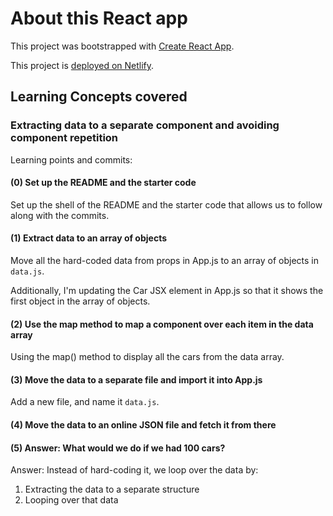 # About this React app

This project was bootstrapped with [Create React App](https://github.com/facebook/create-react-app).

This project is [deployed on Netlify]().

## Learning Concepts covered

### Extracting data to a separate component and avoiding component repetition

Learning points and commits:

#### (0) Set up the README and the starter code

Set up the shell of the README and the starter code that allows us to follow along with the commits.

#### (1) Extract data to an array of objects

Move all the hard-coded data from props in App.js to an array of objects in `data.js`.

Additionally, I'm updating the Car JSX element in App.js so that it shows the first object in the array of objects.

#### (2) Use the map method to map a component over each item in the data array

Using the map() method to display all the cars from the data array.

#### (3) Move the data to a separate file and import it into App.js

Add a new file, and name it `data.js`.

#### (4) Move the data to an online JSON file and fetch it from there

#### (5) Answer: What would we do if we had 100 cars?

Answer: Instead of hard-coding it, we loop over the data by:
1. Extracting the data to a separate structure
2. Looping over that data
